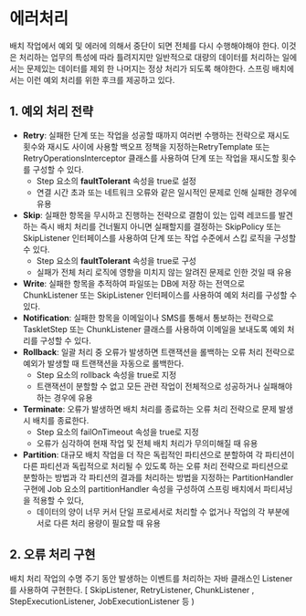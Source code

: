 # 에러처리

배치 작업에서 예외 및 에러에 의해서 중단이 되면 전체를 다시 수행해야해야 한다. 이것은 처리하는 업무의 특성에 따라 틀려지지만 일반적으로 대량의 데이터를 처리하는 일에서는 문제있는 데이터를 제외 한 나머지는 정상 처리가 되도록 해야한다. 스프링 배치에서는 이런 예외 처리를 위한 후크를 제공하고 있다.

## 1. 예외 처리 전략

* **Retry**: 실패한 단계 또는 작업을 성공할 때까지 여러번 수행하는 전략으로 재시도 횟수와 재시도 사이에 사용할 백오프 정책을 지정하는RetryTemplate 또는 RetryOperationsInterceptor 클래스를 사용하여 단계 또는 작업을 재시도할 횟수를 구성할 수 있다.
  * Step 요소의 **faultTolerant** 속성을 true로 설정
  * 연결 시간 초과 또는 네트워크 오류와 같은 일시적인 문제로 인해 실패한 경우에 유용
* **Skip**: 실패한 항목을 무시하고 진행하는 전략으로 결함이 있는 입력 레코드를 발견하는 즉시 배치 처리를 건너뛸지 아니면 실패할지를 결정하는  SkipPolicy 또는 SkipListener 인터페이스를 사용하여 단계 또는 작업 수준에서 스킵 로직을 구성할 수 있다.
  * Step 요소의 **faultTolerant** 속성을 true로 구성
  * 실패가 전체 처리 로직에 영향을 미치지 않는 알려진 문제로 인한 것일 때 유용
* **Write**:  실패한  항목을 추적하여 파일또는 DB에 저장 하는 전역으로 ChunkListener 또는 SkipListener 인터페이스를 사용하여 예외 처리를 구성할 수 있다.
* **Notification**:  실패한  항목을 이메일이나 SMS를 통해서 통보하는 전략으로 TaskletStep 또는 ChunkListener 클래스를 사용하여 이메일을 보내도록 예외 처리를 구성할 수 있다.
* **Rollback**:  일괄 처리 중 오류가 발생하면 트랜잭션을 롤백하는 오류 처리 전략으로 예외가 발생할 때 트랜잭션을 자동으로 롤백한다.
  * Step 요소의 rollback 속성을 true로 지정
  * 트랜잭션이 분할할 수 없고 모든 관련 작업이 전체적으로 성공하거나 실패해야 하는 경우에 유용
* **Terminate**: 오류가 발생하면 배치 처리를 종료하는 오류 처리 전략으로 문제 발생시 배치를 종료한다.
  * Step 요소의 failOnTimeout 속성을 true로 지정
  * 오류가 심각하여 현재 작업 및 전체 배치 처리가 무의미해질 때 유용
* **Partition**: 대규모 배치 작업을 더 작은 독립적인 파티션으로 분할하여 각 파티션이 다른 파티션과 독립적으로 처리될 수 있도록 하는 오류 처리 전략으로 파티션으로 분할하는 방법과 각 파티션의 결과를 처리하는 방법을 지정하는 PartitionHandler 구현에 Job 요소의 partitionHandler 속성을 구성하여 스프링 배치에서 파티셔닝을 적용할 수 있다,
  * 데이터의 양이 너무 커서 단일 프로세서로 처리할 수 없거나 작업의 각 부분에 서로 다른 처리 용량이 필요할 때 유용

## 2. 오류 처리 구현&#x20;

배치 처리 작업의 수명 주기 동안 발생하는 이벤트를 처리하는 자바 클래스인 Listener를 사용하여 구현한다. \[ SkipListener, RetryListener, ChunkListener , StepExecutionListener, JobExecutionListener 등 )&#x20;
